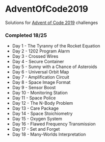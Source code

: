 # AdventOfCode2019
Solutions for [Advent of Code 2019](https://adventofcode.com/2019/) challenges
### Completed 18/25

- Day 1 - The Tyranny of the Rocket Equation
- Day 2 - 1202 Program Alarm
- Day 3 - Crossed Wires
- Day 4 - Secure Container
- Day 5 - Sunny with a Chance of Asteroids
- Day 6 - Universal Orbit Map
- Day 7 - Amplification Circuit
- Day 8 - Space Image Format
- Day 9 - Sensor Boost
- Day 10 - Monitoring Station
- Day 11 - Space Police
- Day 12 - The N-Body Problem
- Day 13 - Care Package
- Day 14 - Space Stoichiometry
- Day 15 - Oxygen System
- Day 16 - Flawed Frequency Transmission
- Day 17 - Set and Forget
- Day 18 - Many-Worlds Interpretation